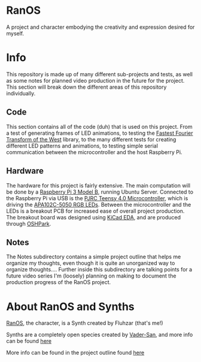 # RanOS

A project and character embodying the creativity and expression desired for myself.

# Info

This repository is made up of many different sub-projects and tests, as well as some notes for planned video production in the future for the project. This section will break down the different areas of this repository individually.

## Code

This section contains all of the code (duh) that is used on this project. From a test of generating frames of LED animations, to testing the [Fastest Fourier Transform of the West](http://fftw.org) library, to the many different tests for creating different LED patterns and animations, to testing simple serial communication between the microcontroller and the host Raspberry Pi.

## Hardware

The hardware for this project is fairly extensive. The main computation will be done by a [Raspberry Pi 3 Model B](https://www.raspberrypi.org/products/raspberry-pi-3-model-b/), running Ubuntu Server. Connected to the Raspberry Pi via USB is the [PJRC Teensy 4.0 Microcontroller](https://www.pjrc.com/store/teensy40.html), which is driving the [APA102C-5050 RGB LEDs](https://cdn-shop.adafruit.com/datasheets/APA102.pdf). Between the microcontroller and the LEDs is a breakout PCB for increased ease of overall project production. The breakout board was designed using [KiCad EDA](http://kicad-pcb.org/), and are produced through [OSHPark](https://oshpark.com/).

## Notes

The Notes subdirectory contains a simple project outline that helps me organize my thoughts, even though it is quite an unorganized way to organize thoughts.... Further inside this subdirectory are talking points for a future video series I'm (loosely) planning on making to document the production progress of the RanOS project.

# About RanOS and Synths

[RanOS](https://www.furaffinity.net/view/32036759/), the character, is a Synth created by Fluhzar (that's me!)

Synths are a completely open species created by [Vader-San](https://twitter.com/VaderSan), and more info can be found [here](https://www.furaffinity.net/view/30498471)

More info can be found in the project outline found [here](Notes/ProjectOutline.md)
